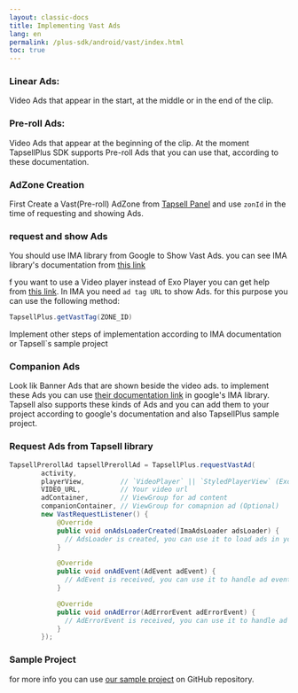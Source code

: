 ```yaml
---
layout: classic-docs
title: Implementing Vast Ads
lang: en
permalink: /plus-sdk/android/vast/index.html
toc: true
---
```


### Linear Ads:
Video Ads that appear in the start, at the middle or in the end of the clip.

### Pre-roll Ads:
Video Ads that appear at the beginning of the clip.
 At the moment TapsellPlus SDK supports Pre-roll Ads that you can use that, according to these documentation.

### AdZone Creation
First Create a Vast(Pre-roll) AdZone from [Tapsell Panel](https://dashboard.tapsell.ir/) and use `zonId` in the time of requesting and showing Ads.

### request and show Ads
You should use IMA library from Google to Show Vast Ads. you can see IMA library's documentation from [this link](https://developers.google.com/interactive-media-ads/docs/sdks/android)  

f you want to use a Video player instead of Exo Player you can get help from 
[this link](https://developers.google.com/interactive-media-ads/docs/sdks/android/client-side/custom_ad_playback). In IMA you need `ad tag URL` to show Ads. for this purpose you can use the following method:

```java
TapsellPlus.getVastTag(ZONE_ID)
```
Implement other steps of implementation according to IMA documentation or Tapsell`s sample project

### Companion Ads

Look lik Banner Ads that are shown beside the video ads. to implement these Ads you can use [their documentation link](https://developers.google.com/interactive-media-ads/docs/sdks/android/client-side/companions)
in google's IMA library. Tapsell also supports these kinds of Ads and you can add them to your project according to google's documentation and also TapsellPlus sample project.

### Request Ads from Tapsell library

```java
TapsellPrerollAd tapsellPrerollAd = TapsellPlus.requestVastAd(
        activity,
        playerView,         // `VideoPlayer` || `StyledPlayerView` (ExoPlayer)
        VIDEO_URL,          // Your video url
        adContainer,        // ViewGroup for ad content
        companionContainer, // ViewGroup for comapnion ad (Optional)
        new VastRequestListener() {
            @Override
            public void onAdsLoaderCreated(ImaAdsLoader adsLoader) {
              // AdsLoader is created, you can use it to load ads in your player
            }

            @Override
            public void onAdEvent(AdEvent adEvent) {
              // AdEvent is received, you can use it to handle ad events
            }

            @Override
            public void onAdError(AdErrorEvent adErrorEvent) {
              // AdErrorEvent is received, you can use it to handle ad errors
            }
        });
```

### Sample Project
for more info you can use [our sample project](https://github.com/tapsellorg/TapsellPlusSDK-AndroidSample/blob/master/app/src/main/java/ir/tapsell/plussample/android/ExoPlayerVastActivity.java)
on GitHub repository.
